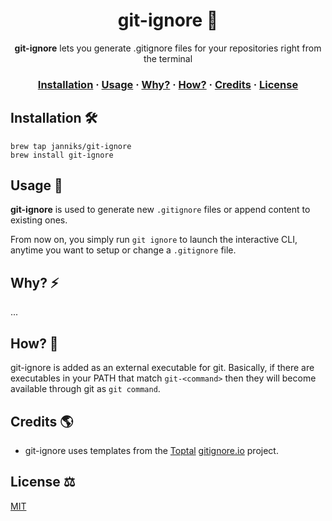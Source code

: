 <h1 align="center" style="font-weight: bold !important">git-ignore 🙈</h1>

<p align="center">
  <strong>git-ignore</strong> lets you generate .gitignore files for your repositories right from the terminal
</p>

<h3 align="center">
  <a href="#installation-">Installation</a>
  <span> · </span>
  <a href="#usage-">Usage</a>
  <span> · </span>
  <a href="#why-%EF%B8%8F">Why?</a>
  <span> · </span>
  <a href="#how-">How?</a>
  <span> · </span>
  <a href="#credits-">Credits</a>
  <span> · </span>
  <a href="#license-%EF%B8%8F">License</a>
</h3>

## Installation 🛠

```
brew tap janniks/git-ignore
brew install git-ignore
```

## Usage 🚀

**git-ignore** is used to generate new `.gitignore` files or append content to existing ones.

From now on, you simply run `git ignore` to launch the interactive CLI, anytime you want to setup or change a `.gitignore` file.

## Why? ⚡️

...

## How? 💭

git-ignore is added as an external executable for git. Basically, if there are executables in your PATH that match `git-<command>` then they will become available through git as `git command`.

## Credits 🌎

- git-ignore uses templates from the [Toptal](https://www.toptal.com) [gitignore.io](https://gitignore.io) project.

## License ⚖️

[MIT](LICENSE)
